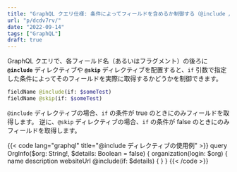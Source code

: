 ```yaml
---
title: "GraphQL クエリ仕様: 条件によってフィールドを含めるか制御する（@include / @skip ディレクティブ）"
url: "p/dcdv7rv/"
date: "2022-09-14"
tags: ["GraphQL"]
draft: true
---
```


GraphQL クエリで、各フィールド名（あるいはフラグメント）の後ろに __`@include`__ ディレクティブや __`@skip`__ ディレクティブを配置すると、`if` 引数で指定した条件によってそのフィールドを実際に取得するかどうかを制御できます。

```graphql
fieldName @include(if: $someTest)
fieldName @skip(if: $someTest)
```

`@include` ディレクティブの場合、`if` の条件が true のときにのみフィールドを取得します。
逆に、`@skip` ディレクティブの場合、`if` の条件が false のときにのみフィールドを取得します。

{{< code lang="graphql" title="@include ディレクティブの使用例" >}}
query OrgInfo($org: String!, $details: Boolean = false) {
  organization(login: $org) {
    name
    description
    websiteUrl @include(if: $details) {
  }
}
{{< /code >}}

